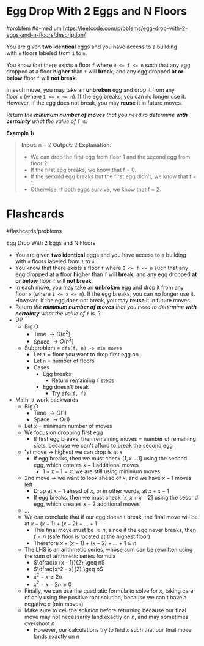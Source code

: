# Egg Drop With 2 Eggs and N Floors
#problem #d-medium 
https://leetcode.com/problems/egg-drop-with-2-eggs-and-n-floors/description/

You are given **two identical** eggs and you have access to a building with `n` floors labeled from `1` to `n`.

You know that there exists a floor `f` where `0 <= f <= n` such that any egg dropped at a floor **higher** than `f` will **break**, and any egg dropped **at or below** floor `f` will **not break**.

In each move, you may take an **unbroken** egg and drop it from any floor `x` (where `1 <= x <= n`). If the egg breaks, you can no longer use it. However, if the egg does not break, you may **reuse** it in future moves.

Return _the **minimum number of moves** that you need to determine **with certainty** what the value of_ `f` is.

**Example 1:**
> **Input:** n = 2
> **Output:** 2
> **Explanation:** 
> - We can drop the first egg from floor 1 and the second egg from floor 2.
> - If the first egg breaks, we know that f = 0.
> - If the second egg breaks but the first egg didn't, we know that f = 1.
> - Otherwise, if both eggs survive, we know that f = 2.

# Flashcards
#flashcards/problems 

Egg Drop With 2 Eggs and N Floors
- You are given **two identical** eggs and you have access to a building with `n` floors labeled from `1` to `n`.
- You know that there exists a floor `f` where `0 <= f <= n` such that any egg dropped at a floor **higher** than `f` will **break**, and any egg dropped **at or below** floor `f` will **not break**.
- In each move, you may take an **unbroken** egg and drop it from any floor `x` (where `1 <= x <= n`). If the egg breaks, you can no longer use it. However, if the egg does not break, you may **reuse** it in future moves.
- Return _the **minimum number of moves** that you need to determine **with certainty** what the value of_ `f` is.
?
- DP
	- Big O
		- Time $\to O(n^2)$
		- Space $\to O(n^2)$
	- Subproblem = `dfs(f, n) -> min moves`
		- Let `f` = floor you want to drop first egg on
		- Let `n` = number of floors
		- Cases
			- Egg breaks
				- Return remaining `f` steps
			- Egg doesn't break
				- Try `dfs(f, f)`
- Math $\to$ work backwards
	- Big O
		- Time $\to O(1)$
		- Space $\to O(1)$
	- Let $x$ = minimum number of moves
	- We focus on dropping first egg
		- If first egg breaks, then remaining moves = number of remaining slots, because we can't afford to break the second egg
	- 1st move $\to$ highest we can drop is at $x$
		- If egg breaks, then we must check $[1, x - 1]$ using the second egg, which creates  $x - 1$ additional moves
			- $1 + x - 1 = x$, we are still using minimum moves
	- 2nd move $\to$ we want to look ahead of $x$, and we have $x - 1$ moves left
		- Drop at $x - 1$ ahead of $x$, or in other words, at $x + x - 1$
		- If egg breaks, then we must check $[x, x + x - 2]$ using the second egg, which creates $x - 2$ additional moves
	- $\dots$
	- We can conclude that if our egg doesn't break, the final move will be at $x + (x - 1) + (x - 2) + \dots + 1$
		- This final move must be $\geq n$, since if the egg never breaks, then $f = n$ (safe floor is located at the highest floor)
		- Therefore $x + (x - 1) + (x - 2) + \dots + 1 \geq n$
	- The LHS is an arithmetic series, whose sum can be rewritten using the sum of arithmetic series formula
		- $\dfrac{x (x - 1)}{2} \geq n$
		- $\dfrac{x^2 - x}{2} \geq n$
		- $x^2 - x \geq 2n$
		- $x^2 - x - 2n \geq 0$
	- Finally, we can use the quadratic formula to solve for $x$, taking care of only using the positive root solution, because we can't have a negative $x$ (min moves)
	- Make sure to ceil the solution before returning because our final move may not necessarily land exactly on $n$, and may sometimes overshoot $n$
		- However, our calculations try to find $x$ such that our final move lands exactly on $n$
<!--SR:!2025-01-18,3,250-->